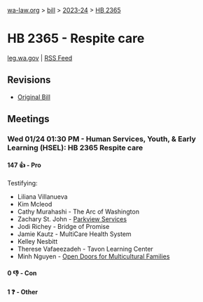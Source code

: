 [wa-law.org](/) > [bill](/bill/) > [2023-24](/bill/2023-24/) > [HB 2365](/bill/2023-24/hb/2365/)

# HB 2365 - Respite care
[leg.wa.gov](https://app.leg.wa.gov/billsummary?BillNumber=2365&Year=2023&Initiative=false) | [RSS Feed](./rss.xml)

## Revisions
* [Original Bill](1/)

## Meetings
### Wed 01/24 01:30 PM - Human Services, Youth, & Early Learning (HSEL): HB 2365 Respite care
#### 147 👍 - Pro
Testifying:
* Liliana Villanueva
* Kim Mcleod
* Cathy Murahashi - The Arc of Washington
* Zachary St. John - [Parkview Services](/org/parkview_services/)
* Jodi Richey - Bridge of Promise
* Jamie Kautz - MultiCare Health System
* Kelley Nesbitt
* Therese Vafaeezadeh - Tavon Learning Center
* Minh Nguyen - [Open Doors for Multicultural Families](/org/open_doors_for_multicultural_families/)

#### 0 👎 - Con

#### 1 ❓ - Other

